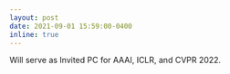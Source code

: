 ```yaml
---
layout: post
date: 2021-09-01 15:59:00-0400
inline: true
---
```


Will serve as Invited PC for AAAI, ICLR, and CVPR 2022.
